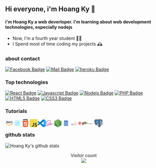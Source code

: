 ## Hi everyone, i'm Hoang Ky 👋
#### i'm Hoang Ky a web deverloper. I'm learning about web development technologies, especially **nodejs**
- Now, I'm a fourth year student 👨‍🎓
- I Spend most of time coding my projects 🕰️
### about contact
[![Facebook Badge](https://img.shields.io/badge/-faceBook-3247ba?style=flat&labelColor=white&logo=facebook&logoColor=3247ba)](https://www.facebook.com/ky.vhk)
[![Mail Badge](https://img.shields.io/badge/-hoang%20ky-c0392b?style=flat&labelColor=white&logo=gmail&logoColor=c0392b)](mailto:vohoangky147@gmail.com)
[![heroku Badge](https://img.shields.io/badge/-heroku%20App-673ab7?style=flat&labelColor=white&logo=heroku&logoColor=673ab7)](https://hoangky.herokuapp.com/about)
### Top technologies
[![React Badge](https://img.shields.io/badge/-React-61DBFB?style=for-the-badge&labelColor=black&logo=react&logoColor=61DBFB)](#) 
[![Javascript Badge](https://img.shields.io/badge/-Javascript-F0DB4F?style=for-the-badge&labelColor=black&logo=javascript&logoColor=F0DB4F)](#)
[![Nodejs Badge](https://img.shields.io/badge/-Nodejs-3C873A?style=for-the-badge&labelColor=black&logo=node.js&logoColor=3C873A)](#)
[![PHP Badge](https://img.shields.io/badge/-PHP-4F5D95?style=for-the-badge&labelColor=black&logo=php&logoColor=4F5D95)](#)
[![HTML5 Badge](https://img.shields.io/badge/-HTML5-e34c26?style=for-the-badge&labelColor=black&logo=html5&logoColor=e34c26)](#)
[![CSS3 Badge](https://img.shields.io/badge/-CSS3-2196f3?style=for-the-badge&labelColor=black&logo=css3&logoColor=2196f3)](#)
### Tutorials
<img align="left" alt="AWS" width="26px" src="https://raw.githubusercontent.com/github/explore/80688e429a7d4ef2fca1e82350fe8e3517d3494d/topics/aws/aws.png" />
<img align="left" alt="React" width="26px" src="https://raw.githubusercontent.com/github/explore/80688e429a7d4ef2fca1e82350fe8e3517d3494d/topics/react/react.png" />
<img align="left" alt="HTML5" width="26px" src="https://raw.githubusercontent.com/github/explore/80688e429a7d4ef2fca1e82350fe8e3517d3494d/topics/html/html.png" />
<img align="left" alt="JavaScript" width="26px" src="https://raw.githubusercontent.com/github/explore/80688e429a7d4ef2fca1e82350fe8e3517d3494d/topics/javascript/javascript.png" />
<img align="left" alt="Visual Studio Code" width="26px" src="https://raw.githubusercontent.com/github/explore/80688e429a7d4ef2fca1e82350fe8e3517d3494d/topics/visual-studio-code/visual-studio-code.png" />
<img align="left" alt="Sass" width="26px" src="https://raw.githubusercontent.com/github/explore/80688e429a7d4ef2fca1e82350fe8e3517d3494d/topics/sass/sass.png" />
<img align="left" alt="Node.js" width="26px" src="https://raw.githubusercontent.com/github/explore/80688e429a7d4ef2fca1e82350fe8e3517d3494d/topics/nodejs/nodejs.png" />
<img align="left" alt="SQL" width="26px" src="https://raw.githubusercontent.com/github/explore/80688e429a7d4ef2fca1e82350fe8e3517d3494d/topics/sql/sql.png" />
<img align="left" alt="MySQL" width="26px" src="https://raw.githubusercontent.com/github/explore/80688e429a7d4ef2fca1e82350fe8e3517d3494d/topics/mysql/mysql.png" />
<img align="left" alt="Git" width="26px" src="https://raw.githubusercontent.com/github/explore/80688e429a7d4ef2fca1e82350fe8e3517d3494d/topics/git/git.png" />
<img align="left" alt="MongoDB" width="26px" src="https://raw.githubusercontent.com/github/explore/80688e429a7d4ef2fca1e82350fe8e3517d3494d/topics/mongodb/mongodb.png" />
<img align="left" alt="postgresql" width="26px" src="https://raw.githubusercontent.com/github/explore/80688e429a7d4ef2fca1e82350fe8e3517d3494d/topics/postgresql/postgresql.png" />
.<br/>

### github stats
![Hoang Ky's github stats](https://github-readme-stats.vercel.app/api?username=kymap057&count_private=true&theme=tokyonight&hide=contribs,prs)

<p align="center"> 
  Visitor count<br>
  <img src="https://profile-counter.glitch.me/kymap057/count.svg" />
</p>
